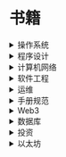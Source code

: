 # 书籍
<details> <summary>操作系统</summary>
<li><a href="https://cdn.74b.cc/book/%E7%8E%B0%E4%BB%A3%E6%93%8D%E4%BD%9C%E7%B3%BB%E7%BB%9F%EF%BC%88%E5%8E%9F%E4%B9%A6%E7%AC%AC3%E7%89%88%EF%BC%89%20%28%E8%AE%A1%E7%AE%97%E6%9C%BA%E7%A7%91%E5%AD%A6%E4%B8%9B%E4%B9%A6%29.pdf" title="现代操作系统（原书第3版） (计算机科学丛书)">现代操作系统（原书第3版） (计算机科学丛书)</a></li>
<li><a href="https://cdn.74b.cc/book/Go%E7%A8%8B%E5%BA%8F%E8%AE%BE%E8%AE%A1%E8%AF%AD%E8%A8%80%EF%BC%88%E8%AF%A6%E7%BB%86%E4%B9%A6%E7%AD%BE%E3%80%81%E6%B8%85%E6%99%B0%E5%AE%8C%E6%95%B4%E7%89%88%EF%BC%89.pdf" title="30天自制操作系统">30天自制操作系统</a></li>

</details>
<details> <summary>程序设计</summary>
<li><a href="https://cdn.74b.cc/book/SRE%20%20Google%E8%BF%90%E7%BB%B4%E8%A7%A3%E5%AF%86.pdf" title="Go程序设计语言">Go程序设计语言</a></li>
<li><a href="https://cdn.74b.cc/book/UNIX%E7%8E%AF%E5%A2%83%E9%AB%98%E7%BA%A7%E7%BC%96%E7%A8%8B%E4%B8%AD%E6%96%87%E7%89%88.pdf" title="UNIX环境高级编程中文版">UNIX环境高级编程中文版</a></li>
<li><a href="https://cdn.74b.cc/book/UNIX%E7%8E%AF%E5%A2%83%E9%AB%98%E7%BA%A7%E7%BC%96%E7%A8%8B_%E7%AC%AC%E4%BA%8C%E7%89%88%E4%B8%AD%E6%96%87.pdf" title="UNIX环境高级编程_第二版中文">UNIX环境高级编程_第二版中文</a></li>


</details>
<details> <summary>计算机网络</summary>
<li><a href="https://cdn.74b.cc/book/HTTP%E6%9D%83%E5%A8%81%E6%8C%87%E5%8D%97.pdf" title="HTTP权威指南">HTTP权威指南</a></li>
<li><a href="https://cdn.74b.cc/book/UNIX%E7%BD%91%E7%BB%9C%E7%BC%96%E7%A8%8B%E5%8D%B71%EF%BC%9A%E5%A5%97%E6%8E%A5%E5%AD%97%E8%81%94%E7%BD%91API%EF%BC%88%E7%AC%AC3%E7%89%88%EF%BC%89.pdf" title="UNIX网络编程卷1：套接字联网API（第3版）">UNIX网络编程卷1：套接字联网API（第3版）</a></li>

</details>

<details> <summary>软件工程</summary>
<li><a href="https://cdn.74b.cc/book/%E4%BA%BA%E6%9C%88%E7%A5%9E%E8%AF%9D.pdf" title="人月神话">人月神话</a></li>
</details>

<details> <summary>运维</summary>
<li><a href="https://cdn.74b.cc/book/SRE%20%20Google%E8%BF%90%E7%BB%B4%E8%A7%A3%E5%AF%86.pdf" title="GoogleSre">GoogleSre</a></li>
</details>

<details> <summary>手册规范</summary>
<li><a href="https://cdn.74b.cc/book/Java%E5%BC%80%E5%8F%91%E6%89%8B%E5%86%8C%EF%BC%88%E5%B5%A9%E5%B1%B1%E7%89%88%EF%BC%89.pdf" title="Java开发手册（嵩山版）">Java开发手册（嵩山版）</a></li>
</details>



<details> <summary>Web3</summary>
<li><a href="https://docs.web3js.org/" title="Web3js">Web3js</a></li>
</details>

<details> <summary>数据库</summary>
<li><a href="https://cdn.74b.cc/book/%5B%5B%E9%AB%98%E6%80%A7%E8%83%BDMySQL%EF%BC%88%E7%AC%AC3%E7%89%88%EF%BC%89%5D.Baron.Scbwartz%E7%AD%89.%E6%89%AB%E6%8F%8F%E7%89%88%5B%E7%94%B5%E5%AD%90%E4%B9%A6.pdf" title="高性能MySQL第3版">高性能MySQL第3版</a></li>
</details>

<details> <summary>投资</summary>
<li><a href="https://cdn.74b.cc/book/证券分析(第6版)上.pdf" title="证券分析(第6版)上">证券分析(第6版)上</a></li>
<li><a href="https://cdn.74b.cc/book/证券分析(第6版)下.pdf" title="证券分析(第6版)下">证券分析(第6版)下</a></li>
<li><a href="https://cdn.74b.cc/book/聪明的投资者  第四版.pdf" title="聪明的投资者  第四版">聪明的投资者  第四版</a></li>
<li><a href="https://cdn.74b.cc/book/富爸爸穷爸爸.pdf" title="富爸爸穷爸爸">富爸爸穷爸爸</a></li>
<li><a href="https://cdn.74b.cc/book/一本书读懂财报.pdf" title="一本书读懂财报">一本书读懂财报</a></li>
<li><a href="https://cdn.74b.cc/book/穷查理宝典.pdf" title="穷查理宝典">穷查理宝典</a></li>
</details>


<details> <summary>以太坊</summary>
<li><a href="https://github.com/masterZSH/ethereumbook" title="以太坊">以太坊</a></li>
</details>



